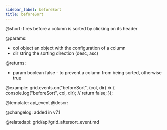 ```yaml
---
sidebar_label: beforeSort
title: beforeSort
---  
```


@short: fires before a column is sorted by clicking on its header

@params:
- col	object	an object with the configuration of a column
- dir   string  the sorting direction (desc, asc)

@returns:
- param     boolean     false - to prevent a column from being sorted, otherwise true

@example:
grid.events.on("beforeSort", (col, dir) => {
	console.log("beforeSort", col, dir);
	// return false;
});


@template: api_event
@descr:

@changelog: added in v7.1

@relatedapi: grid/api/grid_aftersort_event.md